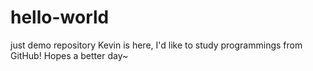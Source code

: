 # hello-world
just demo repository
Kevin is here, I'd like to study programmings from GitHub! Hopes a better day~
